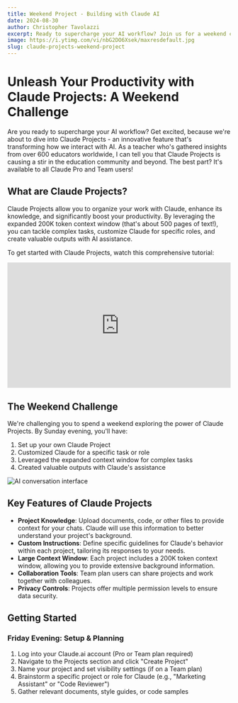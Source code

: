 ```yaml
---
title: Weekend Project - Building with Claude AI
date: 2024-08-30
author: Christopher Tavolazzi
excerpt: Ready to supercharge your AI workflow? Join us for a weekend challenge exploring Claude Projects, a powerful new feature that's transforming how we interact with AI.
image: https://i.ytimg.com/vi/nbG2DO6Xsek/maxresdefault.jpg
slug: claude-projects-weekend-project
---
```


<script>
  import { onMount } from 'svelte';
  let mounted = false;

  onMount(() => {
    mounted = true;
  });
</script>

# Unleash Your Productivity with Claude Projects: A Weekend Challenge

Are you ready to supercharge your AI workflow? Get excited, because we're about to dive into Claude Projects - an innovative feature that's transforming how we interact with AI. As a teacher who's gathered insights from over 600 educators worldwide, I can tell you that Claude Projects is causing a stir in the education community and beyond. The best part? It's available to all Claude Pro and Team users!

## What are Claude Projects?

Claude Projects allow you to organize your work with Claude, enhance its knowledge, and significantly boost your productivity. By leveraging the expanded 200K token context window (that's about 500 pages of text!), you can tackle complex tasks, customize Claude for specific roles, and create valuable outputs with AI assistance.

To get started with Claude Projects, watch this comprehensive tutorial:

<div style="position: relative; padding-bottom: 56.25%; height: 0; overflow: hidden; max-width: 100%;">
  <iframe
    style="position: absolute; top: 0; left: 0; width: 100%; height: 100%;"
    src="https://www.youtube.com/embed/oNAi8blLLk4"
    title="YouTube video player"
    frameborder="0"
    allow="accelerometer; autoplay; clipboard-write; encrypted-media; gyroscope; picture-in-picture; web-share"
    allowfullscreen>
  </iframe>
</div>

## The Weekend Challenge

We're challenging you to spend a weekend exploring the power of Claude Projects. By Sunday evening, you'll have:

1) Set up your own Claude Project
2) Customized Claude for a specific task or role
3) Leveraged the expanded context window for complex tasks
4) Created valuable outputs with Claude's assistance

![AI conversation interface](https://i.pcmag.com/imagery/articles/048vbwp4LSg04QXbD9wrQ85-1.fit_lim.size_1600x900.v1719431894.jpg)

## Key Features of Claude Projects

* **Project Knowledge**: Upload documents, code, or other files to provide context for your chats. Claude will use this information to better understand your project's background.
* **Custom Instructions**: Define specific guidelines for Claude's behavior within each project, tailoring its responses to your needs.
* **Large Context Window**: Each project includes a 200K token context window, allowing you to provide extensive background information.
* **Collaboration Tools**: Team plan users can share projects and work together with colleagues.
* **Privacy Controls**: Projects offer multiple permission levels to ensure data security.

## Getting Started

### Friday Evening: Setup & Planning

1. Log into your Claude.ai account (Pro or Team plan required)
2. Navigate to the Projects section and click "Create Project"
3. Name your project and set visibility settings (if on a Team plan)
4. Brainstorm a specific project or role for Claude (e.g., "Marketing Assistant" or "Code Reviewer")
5. Gather relevant documents, style guides, or code samples